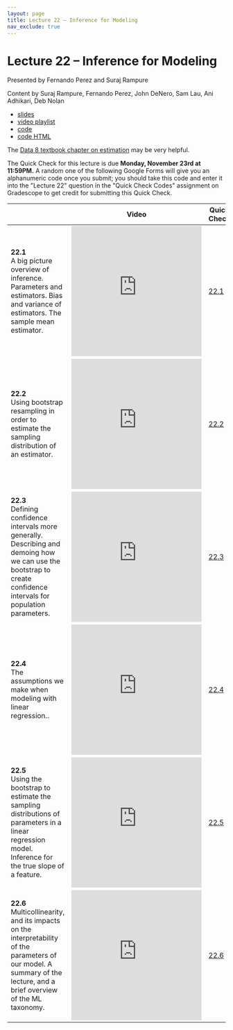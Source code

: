 ```yaml
---
layout: page
title: Lecture 22 – Inference for Modeling
nav_exclude: true
---
```


# Lecture 22 – Inference for Modeling

Presented by Fernando Perez and Suraj Rampure

Content by Suraj Rampure, Fernando Perez, John DeNero, Sam Lau, Ani Adhikari, Deb Nolan

- [slides](https://docs.google.com/presentation/d/1jD7PJ2WcuIFT2LbweII-rLGDHmrLwKpRm1egJdeH27w/edit?usp=sharing)
- [video playlist](https://www.youtube.com/playlist?list=PLQCcNQgUcDfrpDxgsg8IipiVrEHv-lt99)
- [code](https://data100.datahub.berkeley.edu/hub/user-redirect/git-sync?repo=https://github.com/DS-100/sp21&subPath=lec/lec22/&branch=main)
- [code HTML](../../resources/assets/lectures/lec21/lec21.html)

The [Data 8 textbook chapter on estimation](https://www.inferentialthinking.com/chapters/13/Estimation.html) may be very helpful.

The Quick Check for this lecture is due **Monday, November 23rd at 11:59PM.** A random one of the following Google Forms will give you an alphanumeric code once you submit; you should take this code and enter it into the "Lecture 22" question in the "Quick Check Codes" assignment on Gradescope to get credit for submitting this Quick Check.

<table>
<colgroup>
<col style="width: 25%" />
<col style="width: 25%" />
<col style="width: 25%" />
</colgroup>
<thead>
<tr class="header">
<th></th>
<th>Video</th>
<th>Quick Check</th>
</tr>
</thead>
<tbody>
<tr>
<td><strong>22.1</strong> <br>A big picture overview of inference. Parameters and estimators. Bias and variance of estimators. The sample mean estimator.</td>
<td><iframe width="300" height="300" height src="https://youtube.com/embed/7CFNCia9x3g" frameborder="0" allow="accelerometer; autoplay; encrypted-media; gyroscope; picture-in-picture" allowfullscreen></iframe></td>
<td><a href="https://docs.google.com/forms/d/e/1FAIpQLScRQJIklbs9PWpnuHbxMfdHqbkB54AU3m7Yb4QhIZgwD3-xNA/viewform" target="\_blank">22.1</a></td>
</tr>
<tr>
<td><strong>22.2</strong> <br>Using bootstrap resampling in order to estimate the sampling distribution of an estimator.</td>
<td><iframe width="300" height="300" height src="https://youtube.com/embed/p6eGLfF89DY" frameborder="0" allow="accelerometer; autoplay; encrypted-media; gyroscope; picture-in-picture" allowfullscreen></iframe></td>
<td><a href="https://docs.google.com/forms/d/e/1FAIpQLSfeVDOT6FLTms2ihpsl3hgE8HVA4mFkNaMOuPsgd08VEMcoLA/viewform" target="\_blank">22.2</a></td>
</tr>
<tr>
<td><strong>22.3</strong> <br>Defining confidence intervals more generally. Describing and demoing how we can use the bootstrap to create confidence intervals for population parameters.</td>
<td><iframe width="300" height="300" height src="https://youtube.com/embed/c5dILDmjFQc" frameborder="0" allow="accelerometer; autoplay; encrypted-media; gyroscope; picture-in-picture" allowfullscreen></iframe></td>
<td><a href="https://docs.google.com/forms/d/e/1FAIpQLSeer1NPaf-oNBB8F9RVolZhPx6d_K3rofyCcOj4sTw6ZuWeyw/viewform" target="\_blank">22.3</a></td>
</tr>
<tr>
<td><strong>22.4</strong> <br>The assumptions we make when modeling with linear regression..</td>
<td><iframe width="300" height="300" height src="https://youtube.com/embed/U9ycI18u3mc" frameborder="0" allow="accelerometer; autoplay; encrypted-media; gyroscope; picture-in-picture" allowfullscreen></iframe></td>
<td><a href="https://docs.google.com/forms/d/e/1FAIpQLSeOkkn7bpMYw4TCc32XjjJyHIZ8ywBK4mpBGMXNMs6vbV-nFQ/viewform" target="\_blank">22.4</a></td>
</tr>
<tr>
<td><strong>22.5</strong> <br>Using the bootstrap to estimate the sampling distributions of parameters in a linear regression model. Inference for the true slope of a feature.</td>
<td><iframe width="300" height="300" height src="https://youtube.com/embed/phgDWSBWgDA" frameborder="0" allow="accelerometer; autoplay; encrypted-media; gyroscope; picture-in-picture" allowfullscreen></iframe></td>
<td><a href="https://docs.google.com/forms/d/e/1FAIpQLSdrsRlSksloZZuRJjsN-pg7JZ_8L_Y6ChGpY-Q70eYCWlMCAg/viewform" target="\_blank">22.5</a></td>
</tr>
<tr>
<td><strong>22.6</strong> <br>Multicollinearity, and its impacts on the interpretability of the parameters of our model. A summary of the lecture, and a brief overview of the ML taxonomy.</td>
<td><iframe width="300" height="300" height src="https://youtube.com/embed/aw7DjnILY0c" frameborder="0" allow="accelerometer; autoplay; encrypted-media; gyroscope; picture-in-picture" allowfullscreen></iframe></td>
<td><a href="https://docs.google.com/forms/d/e/1FAIpQLScnhl4pzBGggpMFysNlaPE5a6if5kCvFgORWr3xjMd6T_XYPQ/viewform" target="\_blank">22.6</a></td>
</tr>
